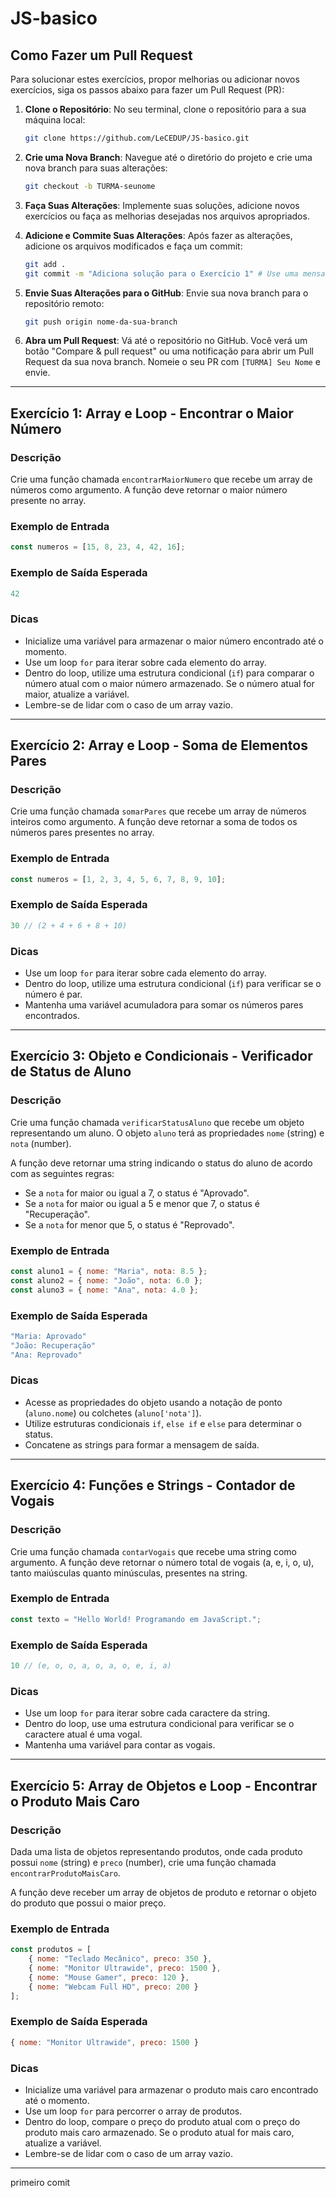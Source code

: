 # JS-basico

## Como Fazer um Pull Request

Para solucionar estes exercícios, propor melhorias ou adicionar novos exercícios, siga os passos abaixo para fazer um Pull Request (PR):

1.  **Clone o Repositório**: No seu terminal, clone o repositório para a sua máquina local:
    ```bash
    git clone https://github.com/LeCEDUP/JS-basico.git
    ```

2.  **Crie uma Nova Branch**: Navegue até o diretório do projeto e crie uma nova branch para suas alterações:
    ```bash
    git checkout -b TURMA-seunome
    ```

3.  **Faça Suas Alterações**: Implemente suas soluções, adicione novos exercícios ou faça as melhorias desejadas nos arquivos apropriados.

4.  **Adicione e Commite Suas Alterações**: Após fazer as alterações, adicione os arquivos modificados e faça um commit:
    ```bash
    git add .
    git commit -m "Adiciona solução para o Exercício 1" # Use uma mensagem de commit descritiva
    ```

5.  **Envie Suas Alterações para o GitHub**: Envie sua nova branch para o repositório remoto:
    ```bash
    git push origin nome-da-sua-branch
    ```

6.  **Abra um Pull Request**: Vá até o repositório no GitHub. Você verá um botão "Compare & pull request" ou uma notificação para abrir um Pull Request da sua nova branch. Nomeie o seu PR com `[TURMA] Seu Nome` e envie.

---

## Exercício 1: Array e Loop - Encontrar o Maior Número

### Descrição
Crie uma função chamada `encontrarMaiorNumero` que recebe um array de números como argumento. A função deve retornar o maior número presente no array.

### Exemplo de Entrada
```javascript
const numeros = [15, 8, 23, 4, 42, 16];
```

### Exemplo de Saída Esperada
```javascript
42
```

### Dicas
*   Inicialize uma variável para armazenar o maior número encontrado até o momento.
*   Use um loop `for` para iterar sobre cada elemento do array.
*   Dentro do loop, utilize uma estrutura condicional (`if`) para comparar o número atual com o maior número armazenado. Se o número atual for maior, atualize a variável.
*   Lembre-se de lidar com o caso de um array vazio.

---

## Exercício 2: Array e Loop - Soma de Elementos Pares

### Descrição
Crie uma função chamada `somarPares` que recebe um array de números inteiros como argumento. A função deve retornar a soma de todos os números pares presentes no array.

### Exemplo de Entrada
```javascript
const numeros = [1, 2, 3, 4, 5, 6, 7, 8, 9, 10];
```

### Exemplo de Saída Esperada
```javascript
30 // (2 + 4 + 6 + 8 + 10)
```

### Dicas
*   Use um loop `for` para iterar sobre cada elemento do array.
*   Dentro do loop, utilize uma estrutura condicional (`if`) para verificar se o número é par.
*   Mantenha uma variável acumuladora para somar os números pares encontrados.

---

## Exercício 3: Objeto e Condicionais - Verificador de Status de Aluno

### Descrição
Crie uma função chamada `verificarStatusAluno` que recebe um objeto representando um aluno. O objeto `aluno` terá as propriedades `nome` (string) e `nota` (number).

A função deve retornar uma string indicando o status do aluno de acordo com as seguintes regras:
*   Se a `nota` for maior ou igual a 7, o status é "Aprovado".
*   Se a `nota` for maior ou igual a 5 e menor que 7, o status é "Recuperação".
*   Se a `nota` for menor que 5, o status é "Reprovado".

### Exemplo de Entrada
```javascript
const aluno1 = { nome: "Maria", nota: 8.5 };
const aluno2 = { nome: "João", nota: 6.0 };
const aluno3 = { nome: "Ana", nota: 4.0 };
```

### Exemplo de Saída Esperada
```javascript
"Maria: Aprovado"
"João: Recuperação"
"Ana: Reprovado"
```

### Dicas
*   Acesse as propriedades do objeto usando a notação de ponto (`aluno.nome`) ou colchetes (`aluno['nota']`).
*   Utilize estruturas condicionais `if`, `else if` e `else` para determinar o status.
*   Concatene as strings para formar a mensagem de saída.

---

## Exercício 4: Funções e Strings - Contador de Vogais

### Descrição
Crie uma função chamada `contarVogais` que recebe uma string como argumento. A função deve retornar o número total de vogais (a, e, i, o, u), tanto maiúsculas quanto minúsculas, presentes na string.

### Exemplo de Entrada
```javascript
const texto = "Hello World! Programando em JavaScript.";
```

### Exemplo de Saída Esperada
```javascript
10 // (e, o, o, a, o, a, o, e, i, a)
```

### Dicas
*   Use um loop `for` para iterar sobre cada caractere da string.
*   Dentro do loop, use uma estrutura condicional para verificar se o caractere atual é uma vogal.
*   Mantenha uma variável para contar as vogais.

---

## Exercício 5: Array de Objetos e Loop - Encontrar o Produto Mais Caro

### Descrição
Dada uma lista de objetos representando produtos, onde cada produto possui `nome` (string) e `preco` (number), crie uma função chamada `encontrarProdutoMaisCaro`.

A função deve receber um array de objetos de produto e retornar o objeto do produto que possui o maior preço.

### Exemplo de Entrada
```javascript
const produtos = [
    { nome: "Teclado Mecânico", preco: 350 },
    { nome: "Monitor Ultrawide", preco: 1500 },
    { nome: "Mouse Gamer", preco: 120 },
    { nome: "Webcam Full HD", preco: 200 }
];
```

### Exemplo de Saída Esperada
```javascript
{ nome: "Monitor Ultrawide", preco: 1500 }
```

### Dicas
*   Inicialize uma variável para armazenar o produto mais caro encontrado até o momento.
*   Use um loop `for` para percorrer o array de produtos.
*   Dentro do loop, compare o preço do produto atual com o preço do produto mais caro armazenado. Se o produto atual for mais caro, atualize a variável.
*   Lembre-se de lidar com o caso de um array vazio.

---
primeiro comit

